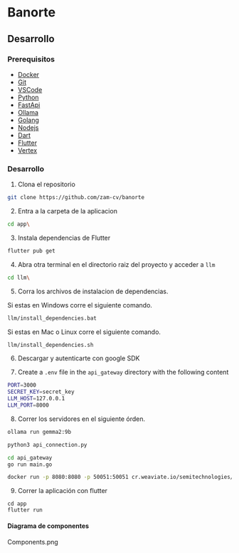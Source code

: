 # Banorte

## Desarrollo

### Prerequisitos

- [Docker](https://docs.docker.com/engine/install/)
- [Git](https://git-scm.com/downloads)
- [VSCode](https://code.visualstudio.com/download)
- [Python](https://www.python.org/downloads/)
- [FastApi](https://fastapi.tiangolo.com/#installation)
- [Ollama](https://ollama.com/)
- [Golang](https://golang.org/doc/install)
- [Nodejs](https://nodejs.org/en/download/package-manager)
- [Dart](https://dart.dev/get-dart)
- [Flutter](https://docs.flutter.dev/get-started/install)
- [Vertex](https://cloud.google.com/vertex-ai?hl=es-419)

### Desarrollo

1. Clona el repositorio

```bash
git clone https://github.com/zam-cv/banorte
```

2. Entra a la carpeta de la aplicacion

```bash
cd app\
```

3. Instala dependencias de Flutter

```bash
flutter pub get
```

4. Abra otra terminal en el directorio raiz del proyecto y acceder a `llm`

```bash
cd llm\
```

5. Corra los archivos de instalacion de dependencias. 

Si estas en Windows corre el siguiente comando.

```bash
llm/install_dependencies.bat
```

Si estas en Mac o Linux corre el siguiente comando.

```bash
llm/install_dependencies.sh
```
6. Descargar y autenticarte con google SDK


7. Create a `.env` file in the `api_gateway` directory with the following content

```bash
PORT=3000
SECRET_KEY=secret_key
LLM_HOST=127.0.0.1
LLM_PORT=8000
```

8. Correr los servidores en el siguiente órden.

```bash
ollama run gemma2:9b
```

```bash
python3 api_connection.py
```

```bash
cd api_gateway
go run main.go
```

```bash
docker run -p 8080:8080 -p 50051:50051 cr.weaviate.io/semitechnologies/weaviate:1.24.8
```

9. Correr la aplicación con flutter
```
cd app
flutter run
```

#### Diagrama de componentes
Components.png